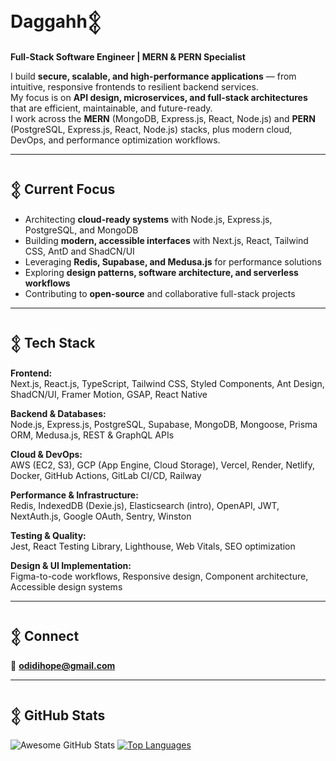 # Daggahh𒉭  
**Full-Stack Software Engineer | MERN & PERN Specialist**

I build **secure, scalable, and high-performance applications** — from intuitive, responsive frontends to resilient backend services.  
My focus is on **API design, microservices, and full-stack architectures** that are efficient, maintainable, and future-ready.  
I work across the **MERN** (MongoDB, Express.js, React, Node.js) and **PERN** (PostgreSQL, Express.js, React, Node.js) stacks, plus modern cloud, DevOps, and performance optimization workflows.

---

## 𒉭 Current Focus
- Architecting **cloud-ready systems** with Node.js, Express.js, PostgreSQL, and MongoDB  
- Building **modern, accessible interfaces** with Next.js, React, Tailwind CSS, AntD and ShadCN/UI  
- Leveraging **Redis, Supabase, and Medusa.js** for performance solutions  
- Exploring **design patterns, software architecture, and serverless workflows**  
- Contributing to **open-source** and collaborative full-stack projects  

---

## 𒉭 Tech Stack

**Frontend:**  
Next.js, React.js, TypeScript, Tailwind CSS, Styled Components, Ant Design, ShadCN/UI, Framer Motion, GSAP, React Native  

**Backend & Databases:**  
Node.js, Express.js, PostgreSQL, Supabase, MongoDB, Mongoose, Prisma ORM, Medusa.js, REST & GraphQL APIs  

**Cloud & DevOps:**  
AWS (EC2, S3), GCP (App Engine, Cloud Storage), Vercel, Render, Netlify, Docker, GitHub Actions, GitLab CI/CD, Railway  

**Performance & Infrastructure:**  
Redis, IndexedDB (Dexie.js), Elasticsearch (intro), OpenAPI, JWT, NextAuth.js, Google OAuth, Sentry, Winston  

**Testing & Quality:**  
Jest, React Testing Library, Lighthouse, Web Vitals, SEO optimization  

**Design & UI Implementation:**  
Figma-to-code workflows, Responsive design, Component architecture, Accessible design systems  

---

## 𒉭 Connect
📧 **odidihope@gmail.com**  

---

## 𒉭 GitHub Stats  
![Awesome GitHub Stats](https://awesome-github-stats.azurewebsites.net/user-stats/Daggahh?cardType=github&theme=dark) [![Top Languages](https://daggahh-readme-stats.vercel.app/api/top-langs/?username=Daggahh&layout=donut&theme=chartreuse-dark)](https://github.com/Daggahh/github-readme-stats)
